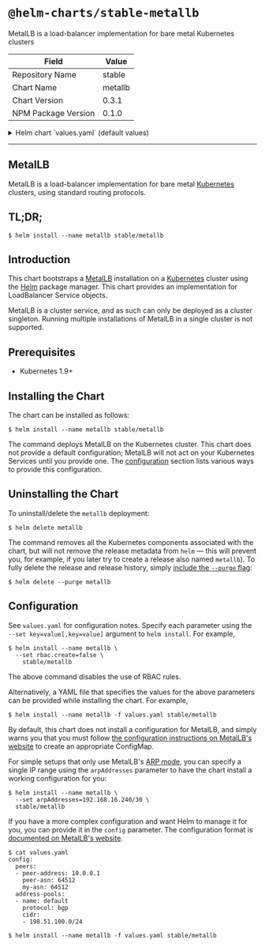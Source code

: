 # `@helm-charts/stable-metallb`

MetalLB is a load-balancer implementation for bare metal Kubernetes clusters

| Field               | Value   |
| ------------------- | ------- |
| Repository Name     | stable  |
| Chart Name          | metallb |
| Chart Version       | 0.3.1   |
| NPM Package Version | 0.1.0   |

<details>

<summary>Helm chart `values.yaml` (default values)</summary>

```yaml
# Default values for metallb.
# This is a YAML-formatted file.
# Declare variables to be passed into your templates.

# config is the MetalLB configuration, in YAML format. Refer to
# https://metallb.universe.tf/configuration/ for available options.
config:

# When arpAddresses is specified instead of config, the chart will
# install a trivial "quick start" MetalLB configuration that uses ARP
# mode. Refer to https://metallb.universe.tf/ for more
# information. For production configurations, use of the `config`
# field is recommended instead of arpAddresses.
arpAddresses:

rbac:
  # create specifies whether to install and use RBAC rules.
  create: true

prometheus:
  # scrape annotations specifies whether to add Prometheus metric
  # auto-collection annotations to pods. See
  # https://github.com/prometheus/prometheus/blob/release-2.1/documentation/examples/prometheus-kubernetes.yml
  # for a corresponding Prometheus configuration. Alternatively, you
  # may want to use the Prometheus Operator
  # (https://github.com/coreos/prometheus-operator) for more powerful
  # monitoring configuration. If you use the Prometheus operator, this
  # can be left at false.
  scrapeAnnotations: false

serviceAccounts:
  controller:
    # Specifies whether a ServiceAccount should be created
    create: true
    # The name of the ServiceAccount to use.  If not set and create is
    # true, a name is generated using the fullname template
    name:
  speaker:
    # Specifies whether a ServiceAccount should be created
    create: true
    # The name of the ServiceAccount to use.  If not set and create is
    # true, a name is generated using the fullname template
    name:

# controller contains configuration specific to the MetalLB cluster
# controller.
controller:
  image:
    repository: metallb/controller
    tag: v0.5.0
    pullPolicy: IfNotPresent
  resources:
    # limits:
    # cpu: 100m
    # memory: 100Mi

# speaker contains configuration specific to the MetalLB speaker
# daemonset.
speaker:
  image:
    repository: metallb/speaker
    tag: v0.5.0
    pullPolicy: IfNotPresent
  resources:
    # limits:
    # cpu: 100m
    # memory: 100Mi
```

</details>

---

## MetalLB

MetalLB is a load-balancer implementation for bare metal [Kubernetes][k8s-home]
clusters, using standard routing protocols.

## TL;DR;

```console
$ helm install --name metallb stable/metallb
```

## Introduction

This chart bootstraps a [MetalLB][metallb-home] installation on
a [Kubernetes][k8s-home] cluster using the [Helm][helm-home] package manager.
This chart provides an implementation for LoadBalancer Service objects.

MetalLB is a cluster service, and as such can only be deployed as a
cluster singleton. Running multiple installations of MetalLB in a
single cluster is not supported.

## Prerequisites

- Kubernetes 1.9+

## Installing the Chart

The chart can be installed as follows:

```console
$ helm install --name metallb stable/metallb
```

The command deploys MetalLB on the Kubernetes cluster. This chart does
not provide a default configuration; MetalLB will not act on your
Kubernetes Services until you provide
one. The [configuration](#configuration) section lists various ways to
provide this configuration.

## Uninstalling the Chart

To uninstall/delete the `metallb` deployment:

```console
$ helm delete metallb
```

The command removes all the Kubernetes components associated with the
chart, but will not remove the release metadata from `helm` — this will prevent
you, for example, if you later try to create a release also named `metallb`). To
fully delete the release and release history, simply [include the `--purge`
flag][helm-usage]:

```console
$ helm delete --purge metallb
```

## Configuration

See `values.yaml` for configuration notes. Specify each parameter
using the `--set key=value[,key=value]` argument to `helm install`. For example,

```console
$ helm install --name metallb \
  --set rbac.create=false \
    stable/metallb
```

The above command disables the use of RBAC rules.

Alternatively, a YAML file that specifies the values for the above
parameters can be provided while installing the chart. For example,

```console
$ helm install --name metallb -f values.yaml stable/metallb
```

By default, this chart does not install a configuration for MetalLB, and simply
warns you that you must follow [the configuration instructions on MetalLB's
website][metallb-config] to create an appropriate ConfigMap.

For simple setups that only use MetalLB's [ARP mode][metallb-arpndp-concepts],
you can specify a single IP range using the `arpAddresses` parameter to have the
chart install a working configuration for you:

```console
$ helm install --name metallb \
  --set arpAddresses=192.168.16.240/30 \
  stable/metallb
```

If you have a more complex configuration and want Helm to manage it for you, you
can provide it in the `config` parameter. The configuration format is
[documented on MetalLB's website][metallb-config].

```console
$ cat values.yaml
config:
  peers:
  - peer-address: 10.0.0.1
    peer-asn: 64512
    my-asn: 64512
  address-pools:
  - name: default
    protocol: bgp
    cidr:
    - 198.51.100.0/24

$ helm install --name metallb -f values.yaml stable/metallb
```

[helm-home]: https://helm.sh
[helm-usage]: https://docs.helm.sh/using_helm/
[k8s-home]: https://kubernetes.io
[metallb-arpndp-concepts]: https://metallb.universe.tf/concepts/arp-ndp/
[metallb-config]: https://metallb.universe.tf/configuration/
[metallb-home]: https://metallb.universe.tf
